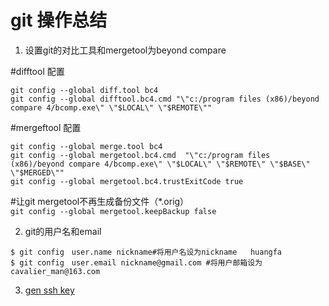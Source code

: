 # git 操作总结

1. 设置git的对比工具和mergetool为beyond compare

#difftool 配置  
```
git config --global diff.tool bc4  
git config --global difftool.bc4.cmd "\"c:/program files (x86)/beyond compare 4/bcomp.exe\" \"$LOCAL\" \"$REMOTE\""  
```

#mergeftool 配置 
```
git config --global merge.tool bc4  
git config --global mergetool.bc4.cmd  "\"c:/program files (x86)/beyond compare 4/bcomp.exe\" \"$LOCAL\" \"$REMOTE\" \"$BASE\" \"$MERGED\""  
git config --global mergetool.bc4.trustExitCode true  
```
  
#让git mergetool不再生成备份文件（*.orig）  
`git config --global mergetool.keepBackup false  `

2. git的用户名和email
```
$ git config　user.name nickname#将用户名设为nickname   huangfa
$ git config　user.email nickname@gmail.com #将用户邮箱设为cavalier_man@163.com
```

3. [gen ssh key](https://git-scm.com/book/zh/v2/%E6%9C%8D%E5%8A%A1%E5%99%A8%E4%B8%8A%E7%9A%84-Git-%E7%94%9F%E6%88%90-SSH-%E5%85%AC%E9%92%A5)
